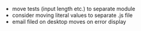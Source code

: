 - move tests (input length etc.) to separate module
- consider moving literal values to separate .js file
- email filed on desktop moves on error display
